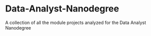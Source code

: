 # Data-Analyst-Nanodegree
A collection of all the module projects analyzed for the Data Analyst Nanodegree

